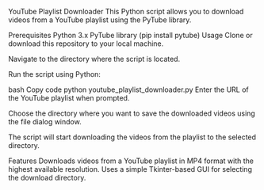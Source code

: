 YouTube Playlist Downloader
This Python script allows you to download videos from a YouTube playlist using the PyTube library.

Prerequisites
Python 3.x
PyTube library (pip install pytube)
Usage
Clone or download this repository to your local machine.

Navigate to the directory where the script is located.

Run the script using Python:

bash
Copy code
python youtube_playlist_downloader.py
Enter the URL of the YouTube playlist when prompted.

Choose the directory where you want to save the downloaded videos using the file dialog window.

The script will start downloading the videos from the playlist to the selected directory.

Features
Downloads videos from a YouTube playlist in MP4 format with the highest available resolution.
Uses a simple Tkinter-based GUI for selecting the download directory.
